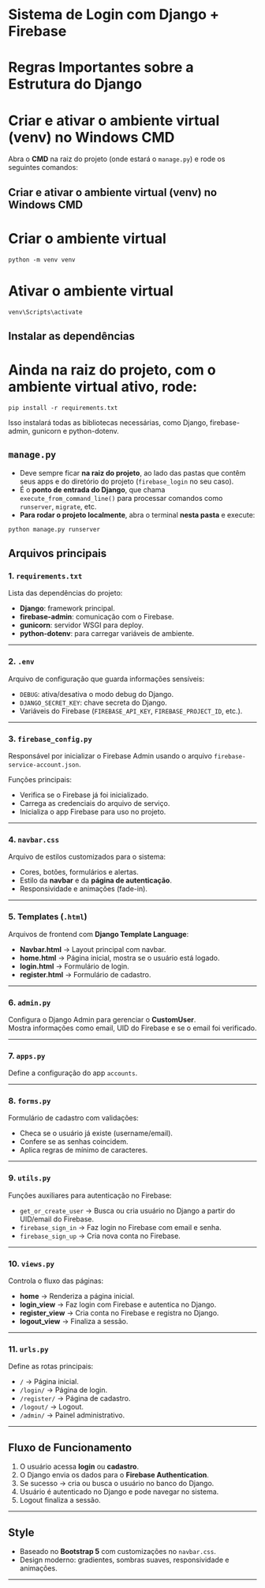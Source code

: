 # Sistema de Login com Django + Firebase

# Regras Importantes sobre a Estrutura do Django

# Criar e ativar o ambiente virtual (venv) no Windows CMD

Abra o **CMD** na raiz do projeto (onde estará o `manage.py`) e rode os seguintes comandos:

## Criar e ativar o ambiente virtual (venv) no Windows CMD

# Criar o ambiente virtual
```
python -m venv venv
```

# Ativar o ambiente virtual
```
venv\Scripts\activate
```

## Instalar as dependências

# Ainda na raiz do projeto, com o ambiente virtual ativo, rode:
```
pip install -r requirements.txt
```

Isso instalará todas as bibliotecas necessárias, como Django, firebase-admin, gunicorn e python-dotenv.

## `manage.py`

- Deve sempre ficar **na raiz do projeto**, ao lado das pastas que contêm seus apps e do diretório do projeto (`firebase_login` no seu caso).  
- É o **ponto de entrada do Django**, que chama `execute_from_command_line()` para processar comandos como `runserver`, `migrate`, etc.
- **Para rodar o projeto localmente**, abra o terminal **nesta pasta** e execute:

```
python manage.py runserver
```

## Arquivos principais

### 1. `requirements.txt`
Lista das dependências do projeto:
- **Django**: framework principal.
- **firebase-admin**: comunicação com o Firebase.
- **gunicorn**: servidor WSGI para deploy.
- **python-dotenv**: para carregar variáveis de ambiente.

---

### 2. `.env`
Arquivo de configuração que guarda informações sensíveis:
- `DEBUG`: ativa/desativa o modo debug do Django.
- `DJANGO_SECRET_KEY`: chave secreta do Django.
- Variáveis do Firebase (`FIREBASE_API_KEY`, `FIREBASE_PROJECT_ID`, etc.).

---

### 3. `firebase_config.py`
Responsável por inicializar o Firebase Admin usando o arquivo `firebase-service-account.json`.

Funções principais:
- Verifica se o Firebase já foi inicializado.
- Carrega as credenciais do arquivo de serviço.
- Inicializa o app Firebase para uso no projeto.

---

### 4. `navbar.css`
Arquivo de estilos customizados para o sistema:
- Cores, botões, formulários e alertas.
- Estilo da **navbar** e da **página de autenticação**.
- Responsividade e animações (fade-in).

---

### 5. Templates (`.html`)
Arquivos de frontend com **Django Template Language**:
- **Navbar.html** → Layout principal com navbar.
- **home.html** → Página inicial, mostra se o usuário está logado.
- **login.html** → Formulário de login.
- **register.html** → Formulário de cadastro.

---

### 6. `admin.py`
Configura o Django Admin para gerenciar o **CustomUser**.  
Mostra informações como email, UID do Firebase e se o email foi verificado.

---

### 7. `apps.py`
Define a configuração do app `accounts`.

---

### 8. `forms.py`
Formulário de cadastro com validações:
- Checa se o usuário já existe (username/email).
- Confere se as senhas coincidem.
- Aplica regras de mínimo de caracteres.

---

### 9. `utils.py`
Funções auxiliares para autenticação no Firebase:
- `get_or_create_user` → Busca ou cria usuário no Django a partir do UID/email do Firebase.
- `firebase_sign_in` → Faz login no Firebase com email e senha.
- `firebase_sign_up` → Cria nova conta no Firebase.

---

### 10. `views.py`
Controla o fluxo das páginas:
- **home** → Renderiza a página inicial.
- **login_view** → Faz login com Firebase e autentica no Django.
- **register_view** → Cria conta no Firebase e registra no Django.
- **logout_view** → Finaliza a sessão.

---

### 11. `urls.py`
Define as rotas principais:
- `/` → Página inicial.
- `/login/` → Página de login.
- `/register/` → Página de cadastro.
- `/logout/` → Logout.
- `/admin/` → Painel administrativo.

---

## Fluxo de Funcionamento
1. O usuário acessa **login** ou **cadastro**.
2. O Django envia os dados para o **Firebase Authentication**.
3. Se sucesso → cria ou busca o usuário no banco do Django.
4. Usuário é autenticado no Django e pode navegar no sistema.
5. Logout finaliza a sessão.

---

## Style
- Baseado no **Bootstrap 5** com customizações no `navbar.css`.
- Design moderno: gradientes, sombras suaves, responsividade e animações.

---
